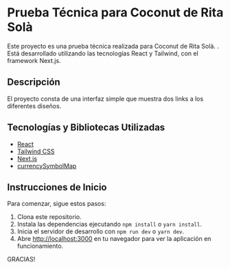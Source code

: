 # Prueba Técnica para Coconut de Rita Solà

Este proyecto es una prueba técnica realizada para Coconut de Rita Solà. . Está desarrollado utilizando las tecnologías React y Tailwind, con el framework Next.js.

## Descripción

El proyecto consta de una interfaz simple que muestra dos links a los diferentes diseños.

## Tecnologías y Bibliotecas Utilizadas

- [React](https://reactjs.org/)
- [Tailwind CSS](https://tailwindcss.com/)
- [Next.js](https://nextjs.org/)
- [currencySymbolMap](https://www.npmjs.com/package/currency-symbol-map)

## Instrucciones de Inicio

Para comenzar, sigue estos pasos:

1. Clona este repositorio.
2. Instala las dependencias ejecutando `npm install` o `yarn install`.
3. Inicia el servidor de desarrollo con `npm run dev` o `yarn dev`.
4. Abre [http://localhost:3000](http://localhost:3000) en tu navegador para ver la aplicación en funcionamiento.

GRACIAS!
